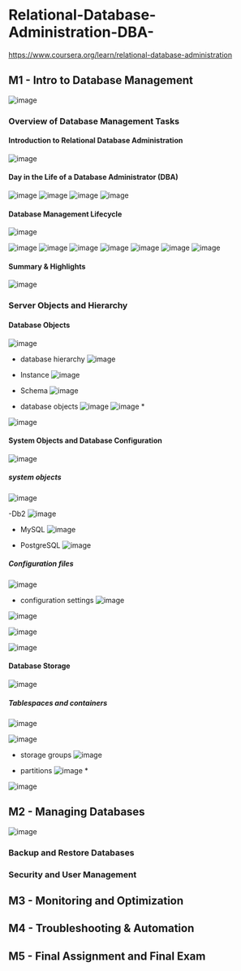 # Relational-Database-Administration-DBA-
https://www.coursera.org/learn/relational-database-administration

## M1 - Intro to Database Management
![image](https://github.com/user-attachments/assets/9ebd8659-e47f-4cc0-a4a8-663009f80b73)

### Overview of Database Management Tasks

#### Introduction to Relational Database Administration
![image](https://github.com/user-attachments/assets/227875cd-cbc0-4773-98fa-55679a377c57)

#### Day in the Life of a Database Administrator (DBA)
![image](https://github.com/user-attachments/assets/58f1fa1f-cd35-49a3-a0fc-4f80126216ea)
![image](https://github.com/user-attachments/assets/5f65f6f0-c2d7-4e3d-ac58-2ed135cb206c)
![image](https://github.com/user-attachments/assets/bebd3ba2-4188-4e81-9015-0bbc1ede3120)
![image](https://github.com/user-attachments/assets/ea8dd878-e54f-446c-83d1-b4c486c763ae)

#### Database Management Lifecycle 
![image](https://github.com/user-attachments/assets/08c475e4-9ef5-4e22-9933-e829c600df2e)

![image](https://github.com/user-attachments/assets/68322edc-a0c6-49dd-a5e2-2a2eda134b19)
![image](https://github.com/user-attachments/assets/57a02dc7-476a-4b74-862d-c02d4029aeef)
![image](https://github.com/user-attachments/assets/cde9fd9d-e6f4-4d34-a1d0-380a4327b21d)
![image](https://github.com/user-attachments/assets/3dc14b91-b67b-44e4-a38b-557bbe6695b9)
![image](https://github.com/user-attachments/assets/3c734bee-02be-4dcd-bd9f-4aeb8cbbe695)
![image](https://github.com/user-attachments/assets/5536f5c6-144b-4a03-9ff0-e8a73b4f03b3)
![image](https://github.com/user-attachments/assets/9b58fbf1-c7be-44a1-8076-6b5183d00aee)


#### Summary & Highlights

![image](https://github.com/user-attachments/assets/f4bc95c6-ebf1-4911-8a78-8f50ca51b646)


### Server Objects and Hierarchy

#### Database Objects
![image](https://github.com/user-attachments/assets/86524970-bfac-413c-a083-bd2897a28a2f)

- database hierarchy
  ![image](https://github.com/user-attachments/assets/63a816e3-328b-4d23-98ae-578e3450ff45)

- Instance
![image](https://github.com/user-attachments/assets/34d44df2-c099-4f92-b2b1-3a9b0a733538)

- Schema
  ![image](https://github.com/user-attachments/assets/d50b37f0-edaa-43d6-8ac8-98bfcd716aa1)

- database objects
  ![image](https://github.com/user-attachments/assets/59433a81-357d-4f2b-8c8e-446c055cc74a)
![image](https://github.com/user-attachments/assets/374170de-bdb5-4ac0-a3b4-5cf035833a03) *

![image](https://github.com/user-attachments/assets/0ae59ffd-9844-4313-900e-d66858333733)


#### System Objects and Database Configuration
![image](https://github.com/user-attachments/assets/e413079e-681e-46c0-a6a8-c36b337e3c18)

##### system objects
  ![image](https://github.com/user-attachments/assets/26e350d6-b707-4611-9089-9ea60ab53a31)

-Db2
![image](https://github.com/user-attachments/assets/f71a90f2-4526-41dd-9e6f-193c20b23cf4)

- MySQL
  ![image](https://github.com/user-attachments/assets/350860ea-7632-40f8-9503-94c358af44bf)

- PostgreSQL
  ![image](https://github.com/user-attachments/assets/6e68efc9-9d69-4fe8-b10c-9af5eaefb279)

##### Configuration files
![image](https://github.com/user-attachments/assets/5689f2fd-1e3c-4ba6-97eb-5fdbc6a6ba70)

- configuration settings
![image](https://github.com/user-attachments/assets/0c6f09b0-1a71-4023-82e1-f4e634bb71d6)

![image](https://github.com/user-attachments/assets/7bd661de-6f17-4a50-afc7-9e90c1a5afc0)

![image](https://github.com/user-attachments/assets/1bb4ba74-9307-4de9-a662-b07f36dcdd8a)

![image](https://github.com/user-attachments/assets/a499b170-3bc2-4a2f-8e19-2af0d440dab1)


#### Database Storage
![image](https://github.com/user-attachments/assets/ca17e1dc-08d0-4593-979e-2ef6a62ee7ab)

##### Tablespaces and containers
![image](https://github.com/user-attachments/assets/576eceb3-85f4-4936-b96c-712b8bcd4ae9)

![image](https://github.com/user-attachments/assets/75f3400f-9700-4767-a545-9c77deceeab9)

- storage groups
  ![image](https://github.com/user-attachments/assets/b17bcf16-5311-4c15-8c88-c218917014ee)

- partitions
  ![image](https://github.com/user-attachments/assets/525bc299-928f-4579-adba-50f973937003) *


![image](https://github.com/user-attachments/assets/a6317685-3ad1-4d73-94a2-77b9097d8539)






## M2 - Managing Databases
![image](https://github.com/user-attachments/assets/3cbd6007-e6a6-4b5b-891a-b4f991fa25c8)


### Backup and Restore Databases


### Security and User Management








## M3 - Monitoring and Optimization







## M4 - Troubleshooting & Automation






## M5 - Final Assignment and Final Exam

